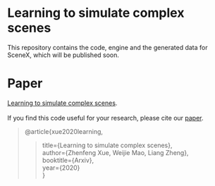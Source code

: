 # Learning to simulate complex scenes
This repository contains the code, engine and the generated data for SceneX, which will be published soon.<br>
# Paper
[Learning to simulate complex scenes](https://arxiv.org/abs/2006.14611?context=cs.CV).<br>
<br>
If you find this code useful for your research, please cite our [paper](https://arxiv.org/abs/2006.14611?context=cs.CV).<br>
>@article{xue2020learning,<br>
>>title={Learning to simulate complex scenes},<br>
>author={Zhenfeng Xue, Weijie Mao, Liang Zheng},<br>
>booktitle={Arxiv},<br>
>year={2020}<br>
>}
